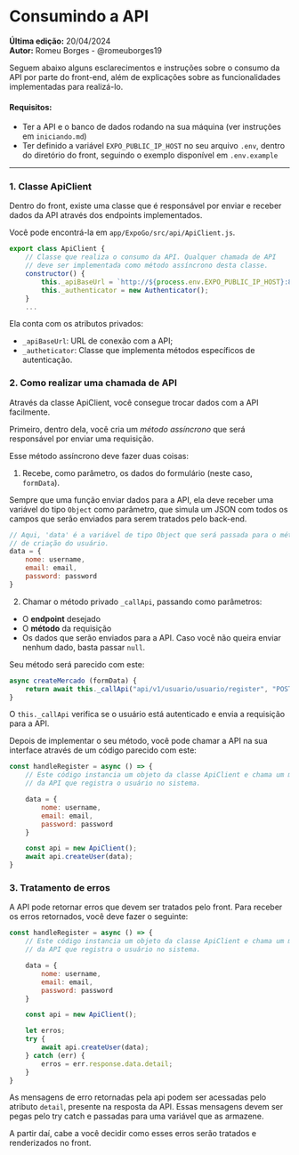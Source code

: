 # Consumindo a API
**Última edição:** 20/04/2024\
**Autor:** Romeu Borges - @romeuborges19

Seguem abaixo alguns esclarecimentos e instruções sobre o consumo da API por parte do front-end, além de explicações sobre as funcionalidades implementadas para realizá-lo.

#### Requisitos:
- Ter a API e o banco de dados rodando na sua máquina (ver instruções em `iniciando.md`)
- Ter definido a variável `EXPO_PUBLIC_IP_HOST` no seu arquivo `.env`, dentro do diretório do front, seguindo o exemplo disponível em `.env.example`

---
### 1. Classe ApiClient

Dentro do front, existe uma classe que é responsável por enviar e receber dados da API através dos endpoints implementados.

Você pode encontrá-la em `app/ExpoGo/src/api/ApiClient.js`.

``` javascript
export class ApiClient {
    // Classe que realiza o consumo da API. Qualquer chamada de API 
    // deve ser implementada como método assíncrono desta classe.
    constructor() {
        this._apiBaseUrl = `http://${process.env.EXPO_PUBLIC_IP_HOST}:8000/`;
        this._authenticator = new Authenticator();
    }
    ...
```

Ela conta com os atributos privados:
- `_apiBaseUrl`: URL de conexão com a API;
- `_autheticator`: Classe que implementa métodos específicos de autenticação.

### 2. Como realizar uma chamada de API

Através da classe ApiClient, você consegue trocar dados com a API facilmente.

Primeiro, dentro dela, você cria um _método assíncrono_ que será responsável por enviar uma requisição.


Esse método assíncrono deve fazer duas coisas:
1. Recebe, como parâmetro, os dados do formulário (neste caso, `formData`). 

Sempre que uma função enviar dados para a API, ela deve receber uma variável do tipo `Object` como parâmetro, que simula um JSON com todos os campos que serão enviados para serem tratados pelo back-end.

``` javascript
// Aqui, 'data' é a variável de tipo Object que será passada para o método
// de criação do usuário.
data = {
    nome: username,
    email: email,
    password: password
}
```

2. Chamar o método privado `_callApi`, passando como parâmetros:
- O **endpoint** desejado
- O **método** da requisição
- Os dados que serão enviados para a API. Caso você não queira enviar nenhum dado, basta passar `null`.

Seu método será parecido com este:

``` javascript
async createMercado (formData) {
    return await this._callApi("api/v1/usuario/usuario/register", "POST", formData);
}
```

O `this._callApi` verifica se o usuário está autenticado e envia a requisição para a API.

Depois de implementar o seu método, você pode chamar a API na sua interface através de um código parecido com este:

``` javascript
const handleRegister = async () => { 
    // Este código instancia um objeto da classe ApiClient e chama um método 
    // da API que registra o usuário no sistema.

    data = {
        nome: username,
        email: email,
        password: password
    }

    const api = new ApiClient();
    await api.createUser(data);
}
```
### 3. Tratamento de erros

A API pode retornar erros que devem  ser tratados pelo front. Para receber os erros retornados, você deve fazer o seguinte:

``` javascript
const handleRegister = async () => { 
    // Este código instancia um objeto da classe ApiClient e chama um método 
    // da API que registra o usuário no sistema.

    data = {
        nome: username,
        email: email,
        password: password
    }

    const api = new ApiClient();

    let erros;
    try {
        await api.createUser(data);
    } catch (err) {
        erros = err.response.data.detail;
    }
}
```

As mensagens de erro retornadas pela api podem ser acessadas pelo atributo `detail`, presente na resposta da API. Essas mensagens devem ser pegas pelo try catch e passadas para uma variável que as armazene.

A partir daí, cabe a você decidir como esses erros serão tratados e renderizados no front.


